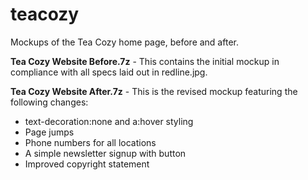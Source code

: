 # teacozy
Mockups of the Tea Cozy home page, before and after.

<b>Tea Cozy Website Before.7z</b> - This contains the initial mockup in compliance with all specs laid out in redline.jpg.

<b>Tea Cozy Website After.7z</b> - This is the revised mockup featuring the following changes:

<ul>
<li>text-decoration:none and a:hover styling</li>
<li>Page jumps</li>
<li>Phone numbers for all locations</li>
<li>A simple newsletter signup with button</li>
<li>Improved copyright statement
</ul>
